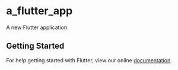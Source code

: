 # a_flutter_app

A new Flutter application.

## Getting Started

For help getting started with Flutter, view our online
[documentation](https://flutter.io/).
